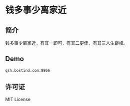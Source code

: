 # 钱多事少离家近 

## 简介

钱多事少离家近，有其一即可，有其二更佳，有其三人生巅峰。

## Demo

```
qsh.bostind.com:8866

```


## 许可证

MIT License
